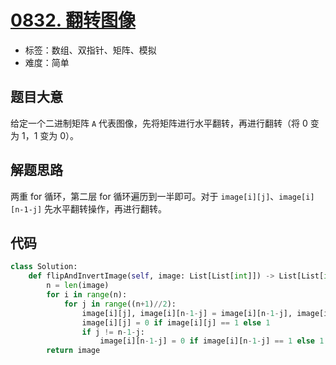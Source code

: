 # [0832. 翻转图像](https://leetcode.cn/problems/flipping-an-image/)

- 标签：数组、双指针、矩阵、模拟
- 难度：简单

## 题目大意

给定一个二进制矩阵 `A` 代表图像，先将矩阵进行水平翻转，再进行翻转（将 0 变为 1，1 变为 0）。

## 解题思路

两重 for 循环，第二层 for 循环遍历到一半即可。对于 `image[i][j]`、`image[i][n-1-j]` 先水平翻转操作，再进行翻转。

## 代码

```Python
class Solution:
    def flipAndInvertImage(self, image: List[List[int]]) -> List[List[int]]:
        n = len(image)
        for i in range(n):
            for j in range((n+1)//2):
                image[i][j], image[i][n-1-j] = image[i][n-1-j], image[i][j]
                image[i][j] = 0 if image[i][j] == 1 else 1
                if j != n-1-j:
                    image[i][n-1-j] = 0 if image[i][n-1-j] == 1 else 1
        return image
```

